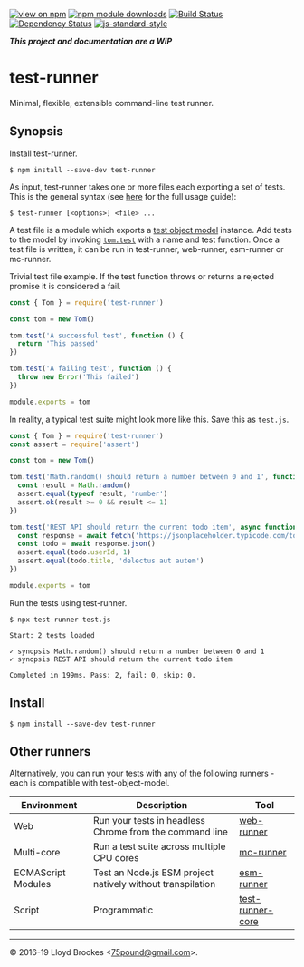 [![view on npm](https://img.shields.io/npm/v/test-runner.svg)](https://www.npmjs.org/package/test-runner)
[![npm module downloads](https://img.shields.io/npm/dt/test-runner.svg)](https://www.npmjs.org/package/test-runner)
[![Build Status](https://travis-ci.org/test-runner-js/test-runner.svg?branch=master)](https://travis-ci.org/test-runner-js/test-runner)
[![Dependency Status](https://badgen.net/david/dep/test-runner-js/test-runner)](https://david-dm.org/test-runner-js/test-runner)
[![js-standard-style](https://img.shields.io/badge/code%20style-standard-brightgreen.svg)](https://github.com/feross/standard)

***This project and documentation are a WIP***

# test-runner

Minimal, flexible, extensible command-line test runner.

## Synopsis

Install test-runner.

```
$ npm install --save-dev test-runner
```

As input, test-runner takes one or more files each exporting a set of tests. This is the general syntax (see [here](https://github.com/test-runner-js/test-runner/wiki/test-runner-command-line-options) for the full usage guide):

```
$ test-runner [<options>] <file> ...
```

A test file is a module which exports a [test object model](https://github.com/test-runner-js/test-object-model) instance. Add tests to the model by invoking [`tom.test`](https://github.com/test-runner-js/test-object-model/blob/master/docs/API.md#module_test-object-model--Tom+test) with a name and test function. Once a test file is written, it can be run in test-runner, web-runner, esm-runner or mc-runner.

Trivial test file example. If the test function throws or returns a rejected promise it is considered a fail.

```js
const { Tom } = require('test-runner')

const tom = new Tom()

tom.test('A successful test', function () {
  return 'This passed'
})

tom.test('A failing test', function () {
  throw new Error('This failed')
})

module.exports = tom
```

In reality, a typical test suite might look more like this. Save this as `test.js`.

```js
const { Tom } = require('test-runner')
const assert = require('assert')

const tom = new Tom()

tom.test('Math.random() should return a number between 0 and 1', function () {
  const result = Math.random()
  assert.equal(typeof result, 'number')
  assert.ok(result >= 0 && result <= 1)
})

tom.test('REST API should return the current todo item', async function () {
  const response = await fetch('https://jsonplaceholder.typicode.com/todos/1')
  const todo = await response.json()
  assert.equal(todo.userId, 1)
  assert.equal(todo.title, 'delectus aut autem')
})

module.exports = tom
```

Run the tests using test-runner.

```
$ npx test-runner test.js

Start: 2 tests loaded

✓ synopsis Math.random() should return a number between 0 and 1
✓ synopsis REST API should return the current todo item

Completed in 199ms. Pass: 2, fail: 0, skip: 0.
```

## Install

```
$ npm install --save-dev test-runner
```

## Other runners

Alternatively, you can run your tests with any of the following runners - each is compatible with test-object-model.

| Environment  | Description                          | Tool          |
| -----------  | ------------------------             | ------------- |
| Web          | Run your tests in headless Chrome from the command line | [web-runner](https://github.com/test-runner-js/web-runner)    |
| Multi-core   | Run a test suite across multiple CPU cores | [mc-runner](https://github.com/test-runner-js/mc-runner) |
| ECMAScript Modules | Test an Node.js ESM project natively without transpilation | [esm-runner](https://github.com/test-runner-js/esm-runner) |
| Script       | Programmatic | [test-runner-core](https://github.com/test-runner-js/test-runner-core) |


* * *

&copy; 2016-19 Lloyd Brookes \<75pound@gmail.com\>.

